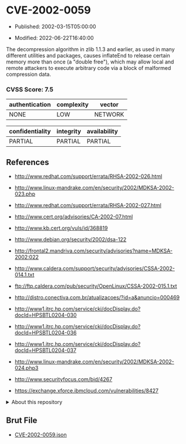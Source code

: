 # CVE-2002-0059

- Published: 2002-03-15T05:00:00

- Modified: 2022-06-22T16:40:00

The decompression algorithm in zlib 1.1.3 and earlier, as used in many different utilities and packages, causes inflateEnd to release certain memory more than once (a "double free"), which may allow local and remote attackers to execute arbitrary code via a block of malformed compression data.

### CVSS Score: **7.5**

| authentication | complexity | vector |
| --- | --- | --- |
| NONE | LOW | NETWORK |

| confidentiality | integrity | availability |
| --- | --- | --- |
| PARTIAL | PARTIAL | PARTIAL |

## References

* http://www.redhat.com/support/errata/RHSA-2002-026.html

* http://www.linux-mandrake.com/en/security/2002/MDKSA-2002-023.php

* http://www.redhat.com/support/errata/RHSA-2002-027.html

* http://www.cert.org/advisories/CA-2002-07.html

* http://www.kb.cert.org/vuls/id/368819

* http://www.debian.org/security/2002/dsa-122

* http://frontal2.mandriva.com/security/advisories?name=MDKSA-2002:022

* http://www.caldera.com/support/security/advisories/CSSA-2002-014.1.txt

* ftp://ftp.caldera.com/pub/security/OpenLinux/CSSA-2002-015.1.txt

* http://distro.conectiva.com.br/atualizacoes/?id=a&anuncio=000469

* http://www1.itrc.hp.com/service/cki/docDisplay.do?docId=HPSBTL0204-030

* http://www1.itrc.hp.com/service/cki/docDisplay.do?docId=HPSBTL0204-036

* http://www1.itrc.hp.com/service/cki/docDisplay.do?docId=HPSBTL0204-037

* http://www.linux-mandrake.com/en/security/2002/MDKSA-2002-024.php3

* http://www.securityfocus.com/bid/4267

* https://exchange.xforce.ibmcloud.com/vulnerabilities/8427

<details>
<summary>About this repository</summary> 

  This repository is part of the project [Live Hack CVE](https://github.com/Live-Hack-CVE). Main website can be found [www.live-hack.org](https://www.live-hack.org) 
  
  Made by [Sn0wAlice](https://github.com/Sn0wAlice) for the people that care about security and need to have a feed of the latest CVEs. Hope you enjoy it, don't forget to star the repo and follow me on [Twitter](https://twitter.com/Sn0wAlice) and [Github](https://github.com/Sn0wAlice). And that is my [personnal website](https://www.alice-snow.me/)

  - [Home Page](https://github.com/Live-Hack-CVE)
  - [Framework](https://github.com/Live-Hack-CVE/cve-framework)
  - [CVE database](https://github.com/Live-Hack-CVE/full_database)
  - [Changelog](https://github.com/Live-Hack-CVE/Changelog)
</details>

## Brut File

* [CVE-2002-0059.json](https://raw.githubusercontent.com/Live-Hack-CVE/full_database/main/cves/2002/CVE-2002-0059.json)

